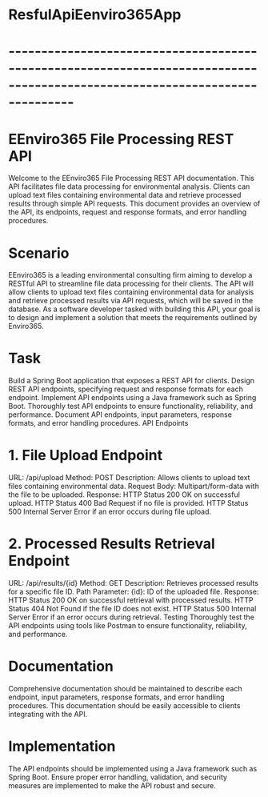 # ResfulApiEenviro365App
# ----------------------------------------------------------------------------------------------------------------------------
# EEnviro365 File Processing REST API
Welcome to the EEnviro365 File Processing REST API documentation. This API facilitates file data processing for environmental analysis. Clients can upload text files containing environmental data and retrieve processed results through simple API requests. This document provides an overview of the API, its endpoints, request and response formats, and error handling procedures.

# Scenario
EEnviro365 is a leading environmental consulting firm aiming to develop a RESTful API to streamline file data processing for their clients. The API will allow clients to upload text files containing environmental data for analysis and retrieve processed results via API requests, which will be saved in the database. As a software developer tasked with building this API, your goal is to design and implement a solution that meets the requirements outlined by Enviro365.

# Task
Build a Spring Boot application that exposes a REST API for clients.
Design REST API endpoints, specifying request and response formats for each endpoint.
Implement API endpoints using a Java framework such as Spring Boot.
Thoroughly test API endpoints to ensure functionality, reliability, and performance.
Document API endpoints, input parameters, response formats, and error handling procedures.
API Endpoints
# 1. File Upload Endpoint
URL: /api/upload
Method: POST
Description: Allows clients to upload text files containing environmental data.
Request Body: Multipart/form-data with the file to be uploaded.
Response:
HTTP Status 200 OK on successful upload.
HTTP Status 400 Bad Request if no file is provided.
HTTP Status 500 Internal Server Error if an error occurs during file upload.
# 2. Processed Results Retrieval Endpoint
URL: /api/results/{id}
Method: GET
Description: Retrieves processed results for a specific file ID.
Path Parameter:
{id}: ID of the uploaded file.
 Response:
HTTP Status 200 OK on successful retrieval with processed results.
HTTP Status 404 Not Found if the file ID does not exist.
HTTP Status 500 Internal Server Error if an error occurs during retrieval.
Testing
Thoroughly test the API endpoints using tools like Postman to ensure functionality, reliability, and performance.

# Documentation
Comprehensive documentation should be maintained to describe each endpoint, input parameters, response formats, and error handling procedures. This documentation should be easily accessible to clients integrating with the API.

# Implementation
The API endpoints should be implemented using a Java framework such as Spring Boot. Ensure proper error handling, validation, and security measures are implemented to make the API robust and secure.